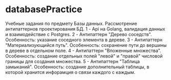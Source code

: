 # databasePractice
Учебные задания по предмету Базы данных. Рассмотрение антипаттернов проектирования БД.
1 - Api на Golang, валидация данных и взаимодействие с Postgres.
2 - Антипаттерн "Дерево соседств". Особенность: указание соседного элемента в дереве.
3 - Антипаттерн "Материализующийся путь". Особенность: сохранение пути до вершины в дереве в отдельном поле.
4 - Антипаттерн "Вложенные множества". Особенность: создание отдельных полей "левой" и "правой" числовой границы для создания множества.
5 - Антипаттерн "Таблица замыканий". Особенность: создание дополнительный таблицы, в которой хранится инфорамция о связи каждого с каждым.
